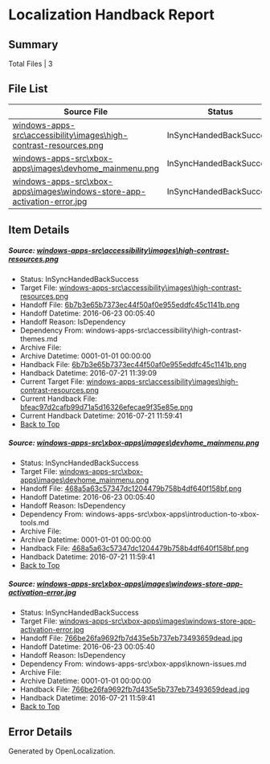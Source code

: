 # <a name='report-top'></a> Localization Handback Report

## Summary
 Total Files | 3

## File List
 Source File | Status | Details 
 ----------- | ------ | ------- 
 [windows-apps-src\accessibility\images\high-contrast-resources.png](https://github.com/Microsoft/windows-apps/blob/2517afb6520cfadd1b866f257a014a5acc4f4833/windows-apps-src/accessibility/images/high-contrast-resources.png) | InSyncHandedBackSuccess | [Details](#6b7b3e65b7373ec44f50af0e955eddfc45c1141b33)
 [windows-apps-src\xbox-apps\images\devhome_mainmenu.png](https://github.com/Microsoft/windows-apps/blob/c538f363bd4066233ebd363bb5255a6981399929/windows-apps-src/xbox-apps/images/devhome_mainmenu.png) | InSyncHandedBackSuccess | [Details](#468a5a63c57347dc1204479b758b4df640f158bf5408)
 [windows-apps-src\xbox-apps\images\windows-store-app-activation-error.jpg](https://github.com/Microsoft/windows-apps/blob/807670bc737153b77d57441461b9ca7c83a77a44/windows-apps-src/xbox-apps/images/windows-store-app-activation-error.jpg) | InSyncHandedBackSuccess | [Details](#766be26fa9692fb7d435e5b737eb73493659dead5433)

## Item Details
##### <a name='6b7b3e65b7373ec44f50af0e955eddfc45c1141b33'></a> Source: [windows-apps-src\accessibility\images\high-contrast-resources.png](https://github.com/Microsoft/windows-apps/blob/2517afb6520cfadd1b866f257a014a5acc4f4833/windows-apps-src/accessibility/images/high-contrast-resources.png)
* Status: InSyncHandedBackSuccess
* Target File: [windows-apps-src\accessibility\images\high-contrast-resources.png](https://github.com/Microsoft/windows-apps.zh-tw/blob/beb8f66e605a753c257c1bb7c9d0aa8a1ca988f7/windows-apps-src/accessibility/images/high-contrast-resources.png)
* Handoff File: [6b7b3e65b7373ec44f50af0e955eddfc45c1141b.png](https://github.com/Microsoft/WDG.handoff/blob/7e7ce15d9ecfbda4374015faa920523b5d33d465/ol-handoff/Microsoft/windows-apps.zh-tw/master/6b7b3e65b7373ec44f50af0e955eddfc45c1141b.png)
* Handoff Datetime: 2016-06-23 00:05:40
* Handoff Reason: IsDependency
* Dependency From: windows-apps-src\accessibility\high-contrast-themes.md
* Archive File: 
* Archive Datetime: 0001-01-01 00:00:00
* Handback File: [6b7b3e65b7373ec44f50af0e955eddfc45c1141b.png](https://github.com/Microsoft/WDG.handback/blob/f791677f415d7a7f66acba1adea240811921e3ea/ol-handback/Microsoft/windows-apps.zh-tw/master/6b7b3e65b7373ec44f50af0e955eddfc45c1141b.png)
* Handback Datetime: 2016-07-21 11:39:09
* Current Target File: [windows-apps-src\accessibility\images\high-contrast-resources.png](https://github.com/Microsoft/windows-apps.zh-tw/blob/ffd125c9886fc83e666bc7361084ecdb8178551b/windows-apps-src/accessibility/images/high-contrast-resources.png)
* Current Handback File: [bfeac97d2cafb99d71a5d16326efecae9f35e85e.png](https://github.com/Microsoft/WDG.handback/blob/1b7f7b92cbe3b31d350adb71d5ea1c223dca2cbe/ol-handback/Microsoft/windows-apps.zh-tw/master/bfeac97d2cafb99d71a5d16326efecae9f35e85e.png)
* Current Handback Datetime: 2016-07-21 11:59:41
* [Back to Top](#report-top)

##### <a name='468a5a63c57347dc1204479b758b4df640f158bf5408'></a> Source: [windows-apps-src\xbox-apps\images\devhome_mainmenu.png](https://github.com/Microsoft/windows-apps/blob/c538f363bd4066233ebd363bb5255a6981399929/windows-apps-src/xbox-apps/images/devhome_mainmenu.png)
* Status: InSyncHandedBackSuccess
* Target File: [windows-apps-src\xbox-apps\images\devhome_mainmenu.png](https://github.com/Microsoft/windows-apps.zh-tw/blob/ffd125c9886fc83e666bc7361084ecdb8178551b/windows-apps-src/xbox-apps/images/devhome_mainmenu.png)
* Handoff File: [468a5a63c57347dc1204479b758b4df640f158bf.png](https://github.com/Microsoft/WDG.handoff/blob/7e7ce15d9ecfbda4374015faa920523b5d33d465/ol-handoff/Microsoft/windows-apps.zh-tw/master/468a5a63c57347dc1204479b758b4df640f158bf.png)
* Handoff Datetime: 2016-06-23 00:05:40
* Handoff Reason: IsDependency
* Dependency From: windows-apps-src\xbox-apps\introduction-to-xbox-tools.md
* Archive File: 
* Archive Datetime: 0001-01-01 00:00:00
* Handback File: [468a5a63c57347dc1204479b758b4df640f158bf.png](https://github.com/Microsoft/WDG.handback/blob/1b7f7b92cbe3b31d350adb71d5ea1c223dca2cbe/ol-handback/Microsoft/windows-apps.zh-tw/master/468a5a63c57347dc1204479b758b4df640f158bf.png)
* Handback Datetime: 2016-07-21 11:59:41
* [Back to Top](#report-top)

##### <a name='766be26fa9692fb7d435e5b737eb73493659dead5433'></a> Source: [windows-apps-src\xbox-apps\images\windows-store-app-activation-error.jpg](https://github.com/Microsoft/windows-apps/blob/807670bc737153b77d57441461b9ca7c83a77a44/windows-apps-src/xbox-apps/images/windows-store-app-activation-error.jpg)
* Status: InSyncHandedBackSuccess
* Target File: [windows-apps-src\xbox-apps\images\windows-store-app-activation-error.jpg](https://github.com/Microsoft/windows-apps.zh-tw/blob/ffd125c9886fc83e666bc7361084ecdb8178551b/windows-apps-src/xbox-apps/images/windows-store-app-activation-error.jpg)
* Handoff File: [766be26fa9692fb7d435e5b737eb73493659dead.jpg](https://github.com/Microsoft/WDG.handoff/blob/7e7ce15d9ecfbda4374015faa920523b5d33d465/ol-handoff/Microsoft/windows-apps.zh-tw/master/766be26fa9692fb7d435e5b737eb73493659dead.jpg)
* Handoff Datetime: 2016-06-23 00:05:40
* Handoff Reason: IsDependency
* Dependency From: windows-apps-src\xbox-apps\known-issues.md
* Archive File: 
* Archive Datetime: 0001-01-01 00:00:00
* Handback File: [766be26fa9692fb7d435e5b737eb73493659dead.jpg](https://github.com/Microsoft/WDG.handback/blob/1b7f7b92cbe3b31d350adb71d5ea1c223dca2cbe/ol-handback/Microsoft/windows-apps.zh-tw/master/766be26fa9692fb7d435e5b737eb73493659dead.jpg)
* Handback Datetime: 2016-07-21 11:59:41
* [Back to Top](#report-top)


## Error Details

Generated by OpenLocalization.
